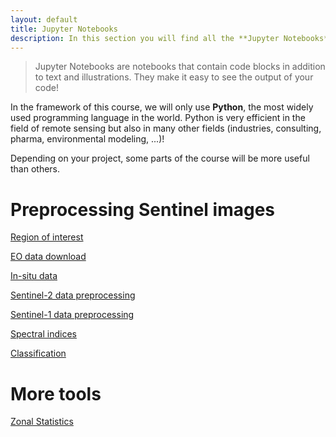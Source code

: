 ```yaml
---
layout: default
title: Jupyter Notebooks
description: In this section you will find all the **Jupyter Notebooks** that will help you to use programming to achieve a remote sensing project from A to Z.
---
```


> Jupyter Notebooks are notebooks that contain code blocks in addition to text and illustrations. They make it easy to see the output of your code!

In the framework of this course, we will only use **Python**, the most widely used programming language in the world.
Python is very efficient in the field of remote sensing but also in many other fields (industries, consulting, pharma, environmental modeling, ...)! 

Depending on your project, some parts of the course will be more useful than others.

# Preprocessing Sentinel images

[Region of interest](https://nicolasdeffense.github.io/eo-toolbox/notebooks/1_Region_of_interest/)

[EO data download](https://nicolasdeffense.github.io/eo-toolbox/notebooks/2_EO_data_download/)

[In-situ data](https://nicolasdeffense.github.io/eo-toolbox/notebooks/3_In_situ_data/)

[Sentinel-2 data preprocessing](https://nicolasdeffense.github.io/eo-toolbox/notebooks/4_Sentinel_2_preprocessing/)

[Sentinel-1 data preprocessing](https://nicolasdeffense.github.io/eo-toolbox/notebooks/5_Sentinel_1_preprocessing/)

[Spectral indices](https://nicolasdeffense.github.io/eo-toolbox/notebooks/6_Spectral_indices/)

[Classification](https://nicolasdeffense.github.io/eo-toolbox/notebooks/7_Classification/)


# More tools

[Zonal Statistics](https://nicolasdeffense.github.io/eo-toolbox/notebooks/A_Zonal_Statistics/)



